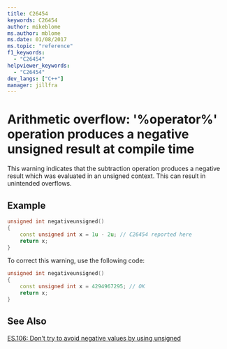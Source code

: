 ```yaml
---
title: C26454
keywords: C26454
author: mikeblome
ms.author: mblome
ms.date: 01/08/2017
ms.topic: "reference"
f1_keywords:
  - "C26454"
helpviewer_keywords:
  - "C26454"
dev_langs: ["C++"]
manager: jillfra
---
```


# Arithmetic overflow: '%operator%' operation produces a negative unsigned result at compile time

  This warning indicates that the subtraction operation produces a negative result which was evaluated in an unsigned context. This can result in unintended overflows.

## Example

```cpp
unsigned int negativeunsigned()
{
    const unsigned int x = 1u - 2u; // C26454 reported here
    return x;
}
```
 To correct this warning, use the following code:

```cpp
unsigned int negativeunsigned()
{
    const unsigned int x = 4294967295; // OK
    return x;
}
```

## See Also
[ES.106: Don't try to avoid negative values by using unsigned](https://github.com/isocpp/CppCoreGuidelines/blob/master/CppCoreGuidelines.md#Res-nonnegative)